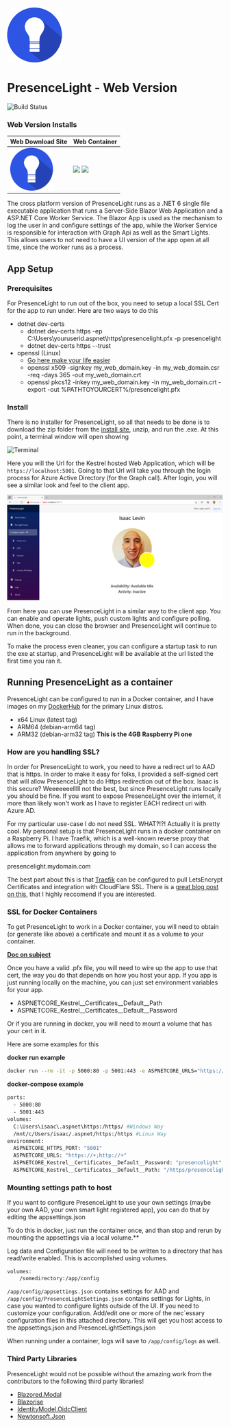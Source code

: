 ![Logo](Icon.png)
# PresenceLight - Web Version
![Build Status](https://dev.azure.com/isaaclevin/PresenceLight/_apis/build/status/CI-build-web?branchName=main)

### Web Version Installs

 Web Download Site | Web Container |
| ------- | ---------------   |
| [<img src="https://github.com/isaacrlevin/PresenceLight/raw/main/Icon.png" width="100">](https://presencelightapp.azurewebsites.net/) | [<img src="https://user-images.githubusercontent.com/8878502/110870857-2602a900-8282-11eb-8846-89c61a219236.png" width="100">](https://hub.docker.com/r/isaaclevin/presencelight)  [<img src="https://user-images.githubusercontent.com/8878502/110871471-55fe7c00-8283-11eb-8ce4-afeeaf62458a.png" width="100">](https://github.com/users/isaacrlevin/packages/container/package/presencelight) |

The cross platform version of PresenceLight runs as a .NET 6 single file executable application that runs a Server-Side Blazor Web Application and a ASP.NET Core Worker Service. The Blazor App is used as the mechanism to log the user in and configure settings of the app, while the Worker Service is responsible for interaction with Graph Api as well as the Smart Lights. This allows users to not need to have a UI version of the app open at all time, since the worker runs as a process.
## App Setup

### Prerequisites

For PresenceLight to run out of the box, you need to setup a local SSL Cert for the app to run under. Here are two ways to do this

- dotnet dev-certs
  - dotnet dev-certs https -ep C:\Users\youruserid\.aspnet\https\presencelight.pfx -p presencelight
  - dotnet dev-certs https --trust
- openssl (Linux)
  - [Go here make your life easier](https://www.digicert.com/easy-csr/openssl.htm)
  - openssl x509 -signkey my_web_domain.key -in my_web_domain.csr -req -days 365 -out my_web_domain.crt
  - openssl pkcs12 -inkey my_web_domain.key -in my_web_domain.crt -export -out %PATHTOYOURCERT%/presencelight.pfx

### Install

There is no installer for PresenceLight, so all that needs to be done is to download the zip folder from the [install site](http://presencelightapp.azurewebsites.net/), unzip, and run the .exe. At this point, a terminal window will open showing

 ![Terminal](static/blazor-terminal.png)

Here you will the Url for the Kestrel hosted Web Application, which will be `https://localhost:5001`. Going to that Url will take you through the login process for Azure Active Directory (for the Graph call). After login, you will see a similar look and feel to the client app.

 ![Index](static/blazor-index.png)

 From here you can use PresenceLight in a similar way to the client app. You can enable and operate lights, push custom lights and configure polling. When done, you can close the browser and PresenceLight will continue to run in the background.

 To make the process even cleaner, you can configure a startup task to run the exe at startup, and PresenceLight will be available at the url listed the first time you ran it.

## Running PresenceLight as a container

PresenceLight can be configured to run in a Docker container, and I have images on my [DockerHub](https://hub.docker.com/repository/docker/isaaclevin/presencelight) for the primary Linux distros.

- x64 Linux (latest tag)
- ARM64 (debian-arm64 tag)
- ARM32 (debian-arm32 tag) **This is the 4GB Raspberry Pi one**

### How are you handling SSL?

In order for PresenceLight to work, you need to have a redirect url to AAD
that is https. In order to make it easy for folks, I provided a self-signed cert that will allow PresenceLight to do Https redirection out of the box. Isaac is this secure? Weeeeeeelllll not the best, but since PresenceLight runs locally you should be fine. If you want to expose PresenceLight over the internet, it more than likely won't work as I have to register EACH redirect uri with Azure AD.

For my particular use-case I do not need SSL. WHAT?!?! Actually it is pretty cool. My personal setup is that PresenceLight runs in a docker container on a Raspberry Pi. I have Traefik, which is a well-known
reverse proxy that allows me to forward applications through my domain, so I can access the application from anywhere by going to

presencelight.mydomain.com

The best part about this is that [Traefik](https://traefik.io/) can be configured to pull LetsEncrypt Certificates and integration with CloudFlare SSL. There is a [great blog post on this](https://www.smarthomebeginner.com/traefik-2-docker-tutorial/), that I highly reccomend if you are interested.

### SSL for Docker Containers

To get PresenceLight to work in a Docker container, you will need to obtain (or generate like above) a certificate and mount it as a volume to your container.

**[Doc on subject](https://docs.microsoft.com/dotnet/core/additional-tools/self-signed-certificates-guide)**

Once you have a valid .pfx file, you will need to wire up the app to use that cert, the way you do that depends on how you host your app. If you app is just running locally on the machine,
you can just set environment variables for your app.

- ASPNETCORE_Kestrel__Certificates__Default__Path
- ASPNETCORE_Kestrel__Certificates__Default__Password

Or if you are running in docker, you will need to mount a volume that has your cert in it.

Here are some examples for this

**docker run example**

```bash
docker run --rm -it -p 5000:80 -p 5001:443 -e ASPNETCORE_URLS="https://+;http://+" -e ASPNETCORE_HTTPS_PORT=5001 -e ASPNETCORE_Kestrel__Certificates__Default__Password="presencelight" -e ASPNETCORE_Kestrel__Certificates__Default__Path=/https/presencelight.pfx -v $env:USERPROFILE\.aspnet\https:/https/ isaaclevin/presencelight
```


**docker-compose example**

```bash
ports:
  - 5000:80
  - 5001:443
volumes:
  C:\Users\isaac\.aspnet\https:/https/ #Windows Way
  /mnt/c/Users/isaac/.aspnet/https:/https #Linux Way
environment:
  ASPNETCORE_HTTPS_PORT: "5001"
  ASPNETCORE_URLS: "https://+;http://+"
  ASPNETCORE_Kestrel__Certificates__Default__Password: "presencelight"
  ASPNETCORE_Kestrel__Certificates__Default__Path: "/https/presencelight.pfx"
```

### Mounting settings path to host

If you want to configure PresenceLight to use your own settings (maybe your own AAD, your own smart light registered app), you can do that by editing the appsettings.json

To do this in docker, just run the container once, and than stop and rerun by mounting the appsettings via a local volume.**

Log data and Configuration file will need to be written to a directory that has read/write enabled.   This is accomplished using
volumes.
```dotnetcli
volumes:
    /somedirectory:/app/config
```

`/app/config/appsettings.json` contains settings for AAD and `/app/config/PresenceLightSettings.json` contains settings for Lights, in case you wanted to configure lights outside of the UI. If you need to customize your configuration. Add/edit one or more of the nec`essary configuration files in this attached directory. This will get you host access to the appsettings.json and PresenceLightSettings.json

When running under a container, logs will save to  `/app/config/logs` as well.

### Third Party Libraries

PresenceLight would not be possible without the amazing work from the contributors to the following third party libraries!

- [Blazored.Modal](https://github.com/Blazored/Modal)
- [Blazorise](https://github.com/stsrki/Blazorise)
- [IdentityModel.OidcClient](https://github.com/IdentityModel/IdentityModel.OidcClient)
- [Newtonsoft.Json](https://github.com/JamesNK/Newtonsoft.Json)

